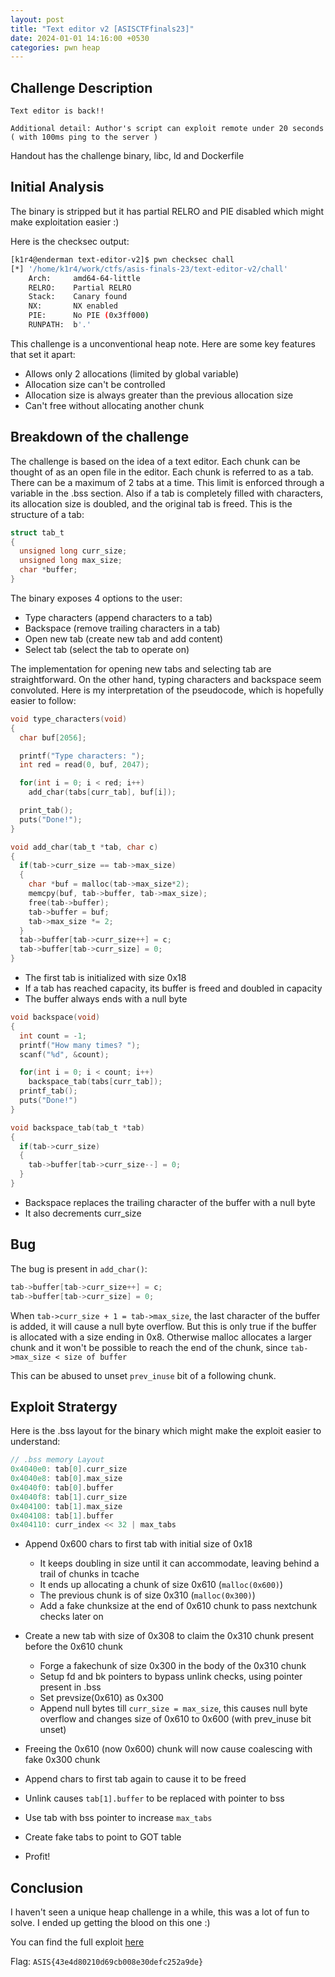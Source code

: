 ```yaml
---
layout: post
title: "Text editor v2 [ASISCTFfinals23]"
date: 2024-01-01 14:16:00 +0530
categories: pwn heap
---
```


## Challenge Description

```
Text editor is back!!

Additional detail: Author's script can exploit remote under 20 seconds ( with 100ms ping to the server )
```

Handout has the challenge binary, libc, ld and Dockerfile

## Initial Analysis

The binary is stripped but it has partial RELRO and PIE disabled which might make exploitation easier :)

Here is the checksec output:
```bash
[k1r4@enderman text-editor-v2]$ pwn checksec chall
[*] '/home/k1r4/work/ctfs/asis-finals-23/text-editor-v2/chall'
    Arch:     amd64-64-little
    RELRO:    Partial RELRO
    Stack:    Canary found
    NX:       NX enabled
    PIE:      No PIE (0x3ff000)
    RUNPATH:  b'.'
```

This challenge is a unconventional heap note. Here are some key features that set it apart:
- Allows only 2 allocations (limited by global variable)
- Allocation size can't be controlled
- Allocation size is always greater than the previous allocation size
- Can't free without allocating another chunk

## Breakdown of the challenge

The challenge is based on the idea of a text editor. Each chunk can be thought of as an open file in the editor. Each chunk is referred to as a tab. There can be a maximum of 2 tabs at a time. This limit is enforced through a variable in the .bss section. Also if a tab is completely filled with characters, its allocation size is doubled, and the original tab is freed. This is the structure of a tab:
```c
struct tab_t
{
  unsigned long curr_size;
  unsigned long max_size;
  char *buffer;
}
```
The binary exposes 4 options to the user:
 - Type characters  (append characters to a tab)
 - Backspace  (remove trailing characters in a tab)
 - Open new tab (create new tab and add content)
 - Select tab (select the tab to operate on)

The implementation for opening new tabs and selecting tab are straightforward. On the other hand, typing characters and backspace seem convoluted. Here is my interpretation of the pseudocode, which is hopefully easier to follow:
```c
void type_characters(void)
{
  char buf[2056];

  printf("Type characters: ");
  int red = read(0, buf, 2047);

  for(int i = 0; i < red; i++)
    add_char(tabs[curr_tab], buf[i]);

  print_tab();
  puts("Done!");
}

void add_char(tab_t *tab, char c)
{
  if(tab->curr_size == tab->max_size)
  {
    char *buf = malloc(tab->max_size*2);
    memcpy(buf, tab->buffer, tab->max_size);
    free(tab->buffer);
    tab->buffer = buf;
    tab->max_size *= 2;
  }
  tab->buffer[tab->curr_size++] = c;
  tab->buffer[tab->curr_size] = 0;
}

```
- The first tab is initialized with size 0x18
- If a tab has reached capacity, its buffer is freed and doubled in capacity
- The buffer always ends with a null byte

```c
void backspace(void)
{
  int count = -1;
  printf("How many times? ");
  scanf("%d", &count);

  for(int i = 0; i < count; i++)
    backspace_tab(tabs[curr_tab]);
  printf_tab();
  puts("Done!")
}

void backspace_tab(tab_t *tab)
{
  if(tab->curr_size)
  {
    tab->buffer[tab->curr_size--] = 0;
  }
}
```
- Backspace replaces the trailing character of the buffer with a null byte
- It also decrements curr_size

## Bug
The bug is present in `add_char()`:
```c
tab->buffer[tab->curr_size++] = c;
tab->buffer[tab->curr_size] = 0;
```
When `tab->curr_size + 1 = tab->max_size`, the last character of the buffer is added, it will cause a null byte overflow. But this is only true if the buffer is allocated with a size ending in 0x8. Otherwise malloc allocates a larger chunk and it won't be possible to reach the end of the chunk, since `tab->max_size < size of buffer`

This can be abused to unset `prev_inuse` bit of a following chunk.

## Exploit Stratergy

Here is the .bss layout for the binary which might make the exploit easier to understand:
```c
// .bss memory Layout
0x4040e0: tab[0].curr_size
0x4040e8: tab[0].max_size
0x4040f0: tab[0].buffer
0x4040f8: tab[1].curr_size
0x404100: tab[1].max_size
0x404108: tab[1].buffer
0x404110: curr_index << 32 | max_tabs 
```

- Append 0x600 chars to first tab with initial size of 0x18
	- It keeps doubling in size until it can accommodate, leaving behind a trail of chunks in tcache
	- It ends up allocating a chunk of size 0x610 (`malloc(0x600)`)
	- The previous chunk is of size 0x310 (`malloc(0x300)`)
	- Add a fake chunksize at the end of 0x610 chunk to pass nextchunk checks later on
	
- Create a new tab with size of 0x308 to claim the 0x310 chunk present before the 0x610 chunk
	- Forge a fakechunk of size 0x300 in the body of the 0x310 chunk
	- Setup fd and bk pointers to bypass unlink checks, using pointer present in .bss
	- Set prevsize(0x610) as 0x300
	- Append null bytes till `curr_size = max_size`, this causes null byte overflow and changes size of 0x610 to 0x600 (with prev_inuse bit unset)

- Freeing the 0x610 (now 0x600) chunk will now cause coalescing with fake 0x300 chunk
- Append chars to first tab again to cause it to be freed
- Unlink causes `tab[1].buffer` to be replaced with pointer to bss
- Use tab with bss pointer to increase `max_tabs`
- Create fake tabs to point to GOT table
- Profit! 


## Conclusion

I haven't seen a unique heap challenge in a while, this was a lot of fun to solve. I ended up getting the blood on this one :) 

You can find the full exploit [here](https://gist.github.com/k1R4/e6a789ce2919c81d965a6008eb153a06)

Flag: `ASIS{43e4d80210d69cb008e30defc252a9de}`